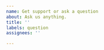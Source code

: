 ```yaml
---
name: Get support or ask a question
about: Ask us anything.
title: ''
labels: question
assignees: ''

---
```



